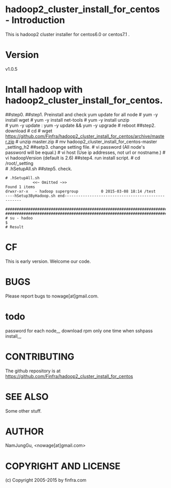 # hadoop2_cluster_install_for_centos - Introduction

This is hadoop2 cluster installer for centos6.0 or centos7.1 .

# Version

v1.0.5

# Intall hadoop with hadoop2_cluster_install_for_centos.


##step0.
##step1. Preinstall and check yum update for all node
    # yum -y install wget
    # yum -y install  net-tools
    # yum -y install  unzip    
    # yum -y update : yum -y update && yum -y upgrade
    # reboot
##step2. download
    # cd
    # wget https://github.com/Finfra/hadoop2_cluster_install_for_centos/archive/master.zip
    # unzip master.zip
    # mv hadoop2_cluster_install_for_centos-master  _setting_h2
##setp3. change setting file.
    # vi password      (All node's password will be equal.)
    # vi host          (Use ip addresses, not url or nostname.)
    # vi hadoopVersion (default is 2.6)
##step4. run install script.
    # cd /root/_setting                         
    # .hSetupAll.sh
##step5. check.
```
# .hSetupAll.sh
            <<~ Omitted ~>>
Found 1 items
drwxr-xr-x   - hadoop supergroup          0 2015-03-08 18:14 /test
----hSetup3ByHadoop.sh end---------------------------------------------------

########################################################################
########################################################################
# su - hadoo
$
# Result
```

# CF        
This is early version.
Welcome our code.

# BUGS

Please report bugs to nowage[at]gmail.com.

# todo

password for each node,,,
download rpm only one time when sshpass install,,,

# CONTRIBUTING

The github repository is at https://github.com/Finfra/hadoop2_cluster_install_for_centos

# SEE ALSO

Some other stuff.

# AUTHOR

NamJungGu, <nowage[at]gmail.com>

# COPYRIGHT AND LICENSE

(c) Copyright 2005-2015 by finfra.com
